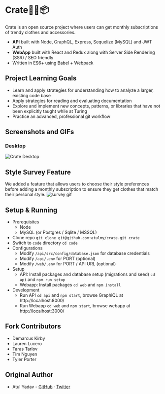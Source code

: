 # Crate👕👖📦

Crate is an open source project where users can get monthly subscriptions of trendy clothes and accessories.
- **API** built with Node, GraphQL, Express, Sequelize (MySQL) and JWT Auth
- **WebApp** built with React and Redux along with Server Side Rendering (SSR) / SEO friendly
- Written in ES6+ using Babel + Webpack

## Project Learning Goals
- Learn and apply strategies for understanding how to analyze a larger, existing code base
- Apply strategies for reading and evaluating documentation
- Explore and implement new concepts, patterns, or libraries that have not been explicitly taught while at Turing
- Practice an advanced, professional git workflow

## Screenshots and GIFs

### Desktop
![Crate Desktop](https://raw.githubusercontent.com/atulmy/atulmy.github.io/master/images/crate/desktop-all-with-link.png)

## Style Survey Feature
We added a feature that allows users to choose their style preferences before adding a monthly subscription to ensure they get clothes that match their personal style.
![survey gif](https://turingschool.slack.com/files/UNTKLHV2Q/F016WNNEUBX/style-preference.gif)

## Setup & Running
- Prerequisites
  - Node
  - MySQL (or Postgres / Sqlite / MSSQL)
- Clone repo `git clone git@github.com:atulmy/crate.git crate`
- Switch to `code` directory `cd code`
- Configurations
  - Modify `/api/src/config/database.json` for database credentials
  - Modify `/api/.env` for PORT (optional)
  - Modify `/web/.env` for PORT / API URL (optional)
- Setup
  - API: Install packages and database setup (migrations and seed) `cd api` and `npm run setup`
  - Webapp: Install packages `cd web` and `npm install`
- Development
  - Run API `cd api` and `npm start`, browse GraphiQL at http://localhost:8000/
  - Run Webapp `cd web` and `npm start`, browse webapp at http://localhost:3000/

## Fork Contributors
- Demarcus Kirby
- Lauren Lucero
- Taras Tarlov
- Tim Nguyen
- Tyler Porter

## Original Author
- Atul Yadav - [GitHub](https://github.com/atulmy) · [Twitter](https://twitter.com/atulmy)
